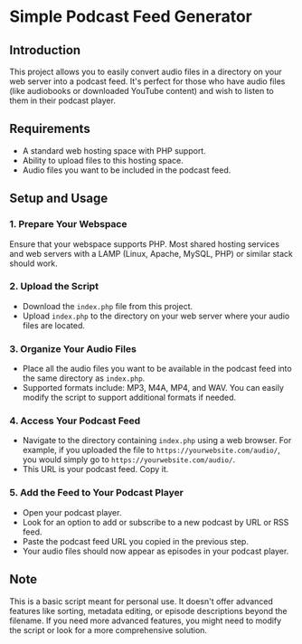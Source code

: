 # Simple Podcast Feed Generator

## Introduction

This project allows you to easily convert audio files in a directory on your web server into a podcast feed. It's perfect for those who have audio files (like audiobooks or downloaded YouTube content) and wish to listen to them in their podcast player.

## Requirements

- A standard web hosting space with PHP support.
- Ability to upload files to this hosting space.
- Audio files you want to be included in the podcast feed.

## Setup and Usage

### 1. Prepare Your Webspace

Ensure that your webspace supports PHP. Most shared hosting services and web servers with a LAMP (Linux, Apache, MySQL, PHP) or similar stack should work.

### 2. Upload the Script

- Download the `index.php` file from this project.
- Upload `index.php` to the directory on your web server where your audio files are located.

### 3. Organize Your Audio Files

- Place all the audio files you want to be available in the podcast feed into the same directory as `index.php`.
- Supported formats include: MP3, M4A, MP4, and WAV. You can easily modify the script to support additional formats if needed.

### 4. Access Your Podcast Feed

- Navigate to the directory containing `index.php` using a web browser. For example, if you uploaded the file to `https://yourwebsite.com/audio/`, you would simply go to `https://yourwebsite.com/audio/`.
- This URL is your podcast feed. Copy it.

### 5. Add the Feed to Your Podcast Player

- Open your podcast player.
- Look for an option to add or subscribe to a new podcast by URL or RSS feed.
- Paste the podcast feed URL you copied in the previous step.
- Your audio files should now appear as episodes in your podcast player.

## Note

This is a basic script meant for personal use. It doesn't offer advanced features like sorting, metadata editing, or episode descriptions beyond the filename. If you need more advanced features, you might need to modify the script or look for a more comprehensive solution.
